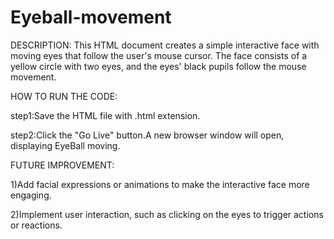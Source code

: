 # Eyeball-movement

DESCRIPTION:
This HTML document creates a simple interactive face with moving eyes that follow the user's mouse cursor. The face consists of a yellow circle with two eyes, and the eyes' black pupils follow the mouse movement.

HOW TO RUN THE CODE:

step1:Save the HTML file with .html extension.

step2:Click the "Go Live" button.A new browser window will open, displaying EyeBall moving.

FUTURE IMPROVEMENT:

1)Add facial expressions or animations to make the interactive face more engaging.

2)Implement user interaction, such as clicking on the eyes to trigger actions or reactions.

